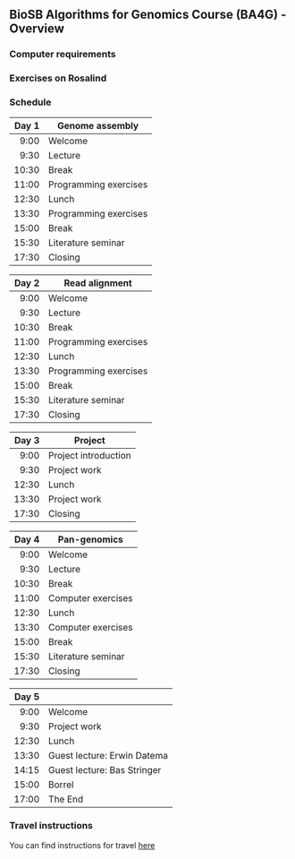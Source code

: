 ## BioSB Algorithms for Genomics Course (BA4G) - Overview

### Computer requirements

### Exercises on Rosalind

### Schedule

|Day 1  | Genome assembly      |
|------:|-----------------------------|
|  9:00 | Welcome                     |
|  9:30 | Lecture                     |
| 10:30 | Break                       |
| 11:00 | Programming exercises       |
| 12:30 | Lunch                       |
| 13:30 | Programming exercises       |
| 15:00 | Break                       |
| 15:30 | Literature seminar          |
| 17:30 | Closing                     |

|Day 2  | Read alignment       |
|------:|-----------------------------|
|  9:00 | Welcome                     |
|  9:30 | Lecture                     |
| 10:30 | Break                       |
| 11:00 | Programming exercises       |
| 12:30 | Lunch                       |
| 13:30 | Programming exercises       |
| 15:00 | Break                       |
| 15:30 | Literature seminar          |
| 17:30 | Closing                     |

|Day 3  |Project              |
|------:|-----------------------------|
|  9:00 | Project introduction        |
|  9:30 | Project work                |
| 12:30 | Lunch                       |
| 13:30 | Project work                |
| 17:30 | Closing                     |

|Day 4  |Pan-genomics         |
|------:|-----------------------------|
|  9:00 | Welcome                     |
|  9:30 | Lecture                     |
| 10:30 | Break                       |
| 11:00 | Computer exercises          |
| 12:30 | Lunch                       |
| 13:30 | Computer exercises          |
| 15:00 | Break                       |
| 15:30 | Literature seminar          |
| 17:30 | Closing                     |

|Day 5  | |
|------:|-----------------------------|
|  9:00 | Welcome                     |
|  9:30 | Project work                |
| 12:30 | Lunch                       |
| 13:30 | Guest lecture\: Erwin Datema |
| 14:15 | Guest lecture\: Bas Stringer |
| 15:00 | Borrel                      |
| 17:00 | The End                     |


### Travel instructions
You can find instructions for travel [here](https://iamap.tudelft.nl/en/poi/mathematics-computer-science-eemcs/)
